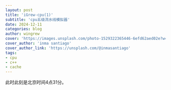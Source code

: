 ```yaml
---
layout: post
title: 'iGrew-cpu(1)'
subtitle: 'cpu五级流水线模拟器'
date: 2024-12-11
categories: blog
author: wingrew
cover: 'https://images.unsplash.com/photo-1529322365446-6efd62aed02e?w=1600&q=900'
cover_author: 'inma santiago'
cover_author_link: 'https://unsplash.com/@inmasantiago'
tags: 
- cpu 
- c++ 
- cache 
---
```


此时此刻是北京时间4点31分。
